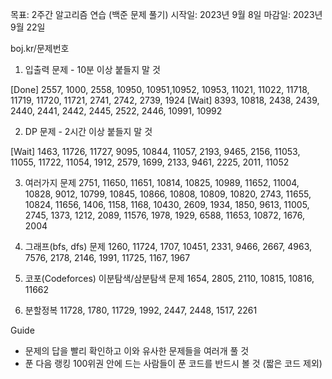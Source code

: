 
목표: 2주간 알고리즘 연습 (백준 문제 풀기)
시작일: 2023년 9월 8일
마감일: 2023년 9월 22일

boj.kr/문제번호

1. 입출력 문제 - 10분 이상 붙들지 말 것

[Done]
2557, 1000, 2558, 10950, 10951,10952, 10953, 11021, 11022, 11718, 11719, 11720, 11721, 2741, 2742, 2739,
1924
[Wait]
8393, 10818, 2438, 2439, 2440, 2441, 2442, 2445, 2522, 2446, 10991, 10992
 
2. DP 문제 - 2시간 이상 붙들지 말 것

[Wait]
1463, 11726, 11727, 9095, 10844, 11057, 2193, 9465, 2156, 11053, 11055, 11722, 11054, 1912, 2579, 1699, 2133, 9461, 2225, 2011, 11052

3. 여러가지 문제
2751, 11650, 11651, 10814, 10825, 10989, 11652, 11004, 10828, 9012, 10799, 10845, 10866, 10808, 10809, 10820, 2743, 11655, 10824, 11656, 1406, 1158, 1168, 10430, 2609, 1934, 1850, 9613, 11005, 2745, 1373, 1212, 2089, 11576, 1978, 1929, 6588, 11653, 10872, 1676, 2004

4. 그래프(bfs, dfs) 문제
1260, 11724, 1707, 10451, 2331, 9466, 2667, 4963, 7576, 2178, 2146, 1991, 11725, 1167, 1967

5. 코포(Codeforces) 이분탐색/삼분탐색 문제
1654, 2805, 2110, 10815, 10816, 11662

6. 분할정복
11728, 1780, 11729, 1992, 2447, 2448, 1517, 2261

Guide
- 문제의 답을 빨리 확인하고 이와 유사한 문제들을 여러개 풀 것
- 푼 다음 랭킹 100위권 안에 드는 사람들이 푼 코드를 반드시 볼 것 (짧은 코드 제외)

